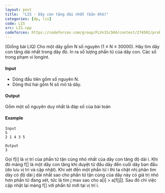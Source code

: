 ```yaml
---
layout: post
title:  "LIS - Dãy con tăng dài nhất (bản khó)"
categories: [dp, lis]
code: LIS
src: LIS.cpp
codeforces: https://codeforces.com/group/FLVn1Sc504/contest/274501/problem/G
---
```




  


(Giống bài LIQ) Cho một dãy gồm N số nguyên (1 ≤ N ≤ 30000). Hãy tìm dãy con tăng dài nhất trong dãy đó. In ra số lượng phần tử của dãy con. Các số trong phạm vi longint.

#### Input

*   Dòng đầu tiên gồm số nguyên N.
*   Dòng thứ hai gồm N số mô tả dãy.

#### Output

Gồm một số nguyên duy nhất là đáp số của bài toán

#### Example

```
Input
5
2 1 4 3 5

Output
3

```

<!--more-->



Gọi f[i] là vị trí của phần tử tận cùng nhỏ nhất của dãy con tăng độ dài i. Khi đó mảng f[] là một dãy con tăng khi duyệt từ đầu dãy đến cuối dãy ban đầu (do lưu vị trí và cập nhật). Khi xét đến một phần tử i thì ta chặt nhị phân tìm dãy có độ dài j dài nhất sao cho phần tử tận cùng của dãy này có giá trị nhỏ hơn phần tử đang xét, tức là tìm j max sao cho a[i] > a[f[j]]. Sau đó chỉ việc cập nhật lại mảng f[] với phần tử mới tại vị trí i.
